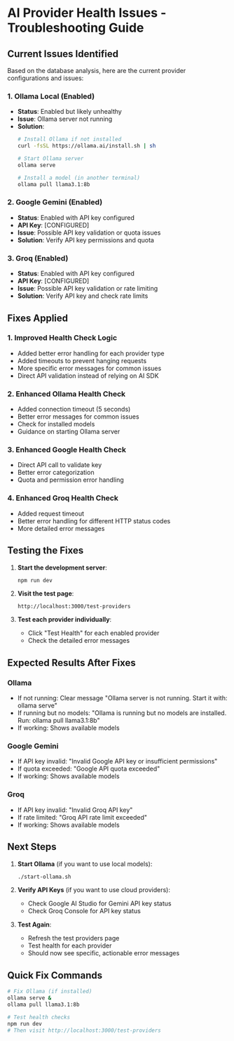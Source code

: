 # AI Provider Health Issues - Troubleshooting Guide

## Current Issues Identified

Based on the database analysis, here are the current provider configurations and issues:

### 1. **Ollama Local** (Enabled)
- **Status**: Enabled but likely unhealthy
- **Issue**: Ollama server not running
- **Solution**: 
  ```bash
  # Install Ollama if not installed
  curl -fsSL https://ollama.ai/install.sh | sh
  
  # Start Ollama server
  ollama serve
  
  # Install a model (in another terminal)
  ollama pull llama3.1:8b
  ```

### 2. **Google Gemini** (Enabled)
- **Status**: Enabled with API key configured
- **API Key**: [CONFIGURED]
- **Issue**: Possible API key validation or quota issues
- **Solution**: Verify API key permissions and quota

### 3. **Groq** (Enabled)
- **Status**: Enabled with API key configured  
- **API Key**: [CONFIGURED]
- **Issue**: Possible API key validation or rate limiting
- **Solution**: Verify API key and check rate limits

## Fixes Applied

### 1. **Improved Health Check Logic**
- Added better error handling for each provider type
- Added timeouts to prevent hanging requests
- More specific error messages for common issues
- Direct API validation instead of relying on AI SDK

### 2. **Enhanced Ollama Health Check**
- Added connection timeout (5 seconds)
- Better error messages for common issues
- Check for installed models
- Guidance on starting Ollama server

### 3. **Enhanced Google Health Check**
- Direct API call to validate key
- Better error categorization
- Quota and permission error handling

### 4. **Enhanced Groq Health Check**
- Added request timeout
- Better error handling for different HTTP status codes
- More detailed error messages

## Testing the Fixes

1. **Start the development server**:
   ```bash
   npm run dev
   ```

2. **Visit the test page**:
   ```
   http://localhost:3000/test-providers
   ```

3. **Test each provider individually**:
   - Click "Test Health" for each enabled provider
   - Check the detailed error messages

## Expected Results After Fixes

### Ollama
- If not running: Clear message "Ollama server is not running. Start it with: ollama serve"
- If running but no models: "Ollama is running but no models are installed. Run: ollama pull llama3.1:8b"
- If working: Shows available models

### Google Gemini
- If API key invalid: "Invalid Google API key or insufficient permissions"
- If quota exceeded: "Google API quota exceeded"
- If working: Shows available models

### Groq
- If API key invalid: "Invalid Groq API key"
- If rate limited: "Groq API rate limit exceeded"
- If working: Shows available models

## Next Steps

1. **Start Ollama** (if you want to use local models):
   ```bash
   ./start-ollama.sh
   ```

2. **Verify API Keys** (if you want to use cloud providers):
   - Check Google AI Studio for Gemini API key status
   - Check Groq Console for API key status

3. **Test Again**:
   - Refresh the test providers page
   - Test health for each provider
   - Should now see specific, actionable error messages

## Quick Fix Commands

```bash
# Fix Ollama (if installed)
ollama serve &
ollama pull llama3.1:8b

# Test health checks
npm run dev
# Then visit http://localhost:3000/test-providers
```
